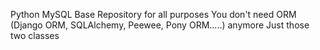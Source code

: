 Python MySQL Base Repository for all purposes
You don't need ORM (Django ORM, SQLAlchemy, Peewee, Pony ORM.....) anymore
Just those two classes
